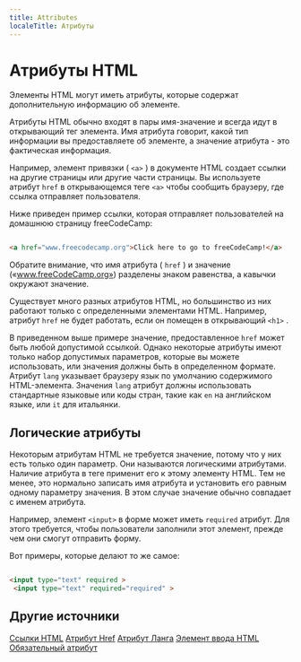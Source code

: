 ```yaml
---
title: Attributes
localeTitle: Атрибуты
---
```

# Атрибуты HTML

Элементы HTML могут иметь атрибуты, которые содержат дополнительную информацию об элементе.

Атрибуты HTML обычно входят в пары имя-значение и всегда идут в открывающий тег элемента. Имя атрибута говорит, какой тип информации вы предоставляете об элементе, а значение атрибута - это фактическая информация.

Например, элемент привязки ( `<a>` ) в документе HTML создает ссылки на другие страницы или другие части страницы. Вы используете атрибут `href` в открывающемся теге `<a>` чтобы сообщить браузеру, где ссылка отправляет пользователя.

Ниже приведен пример ссылки, которая отправляет пользователей на домашнюю страницу freeCodeCamp:

```html

<a href="www.freecodecamp.org">Click here to go to freeCodeCamp!</a> 
```

Обратите внимание, что имя атрибута ( `href` ) и значение («www.freeCodeCamp.org») разделены знаком равенства, а кавычки окружают значение.

Существует много разных атрибутов HTML, но большинство из них работают только с определенными элементами HTML. Например, атрибут `href` не будет работать, если он помещен в открывающий `<h1>` .

В приведенном выше примере значение, предоставленное `href` может быть любой допустимой ссылкой. Однако некоторые атрибуты имеют только набор допустимых параметров, которые вы можете использовать, или значения должны быть в определенном формате. Атрибут `lang` указывает браузеру язык по умолчанию содержимого HTML-элемента. Значения `lang` атрибут должны использовать стандартные языковые или коды стран, такие как `en` на английском языке, или `it` для итальянки.

## Логические атрибуты

Некоторым атрибутам HTML не требуется значение, потому что у них есть только один параметр. Они называются логическими атрибутами. Наличие атрибута в теге применит его к этому элементу HTML. Тем не менее, это нормально записать имя атрибута и установить его равным одному параметру значения. В этом случае значение обычно совпадает с именем атрибута.

Например, элемент `<input>` в форме может иметь `required` атрибут. Для этого требуется, чтобы пользователи заполнили этот элемент, прежде чем они смогут отправить форму.

Вот примеры, которые делают то же самое:

```html

<input type="text" required > 
 <input type="text" required="required" > 
```

## Другие источники

[Ссылки HTML](#) [Атрибут Href](#) [Атрибут Ланга](#) [Элемент ввода HTML](#) [Обязательный атрибут](#)